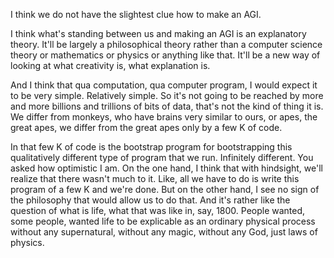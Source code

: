  I think we do not have the slightest clue how to make an AGI. 
 
 I think what's standing between us and making an AGI is an explanatory theory. It'll be largely a philosophical theory rather than a computer science theory or mathematics or physics or anything like that. It'll be a new way of looking at what creativity is, what explanation is. 
 
And I think that qua computation, qua computer program, I would expect it to be very simple. Relatively simple. So it's not going to be reached by more and more billions and trillions of bits of data, that's not the kind of thing it is. We differ from monkeys, who have brains very similar to ours, or apes, the great apes, we differ from the great apes only by a few K of code.

In that few K of code is the bootstrap program for bootstrapping this qualitatively different type of program that we run. Infinitely different. You asked how optimistic I am. On the one hand, I think that with hindsight, we'll realize that there wasn't much to it.
Like, all we have to do is write this program of a few K and we're done.
But on the other hand, I see no sign of the philosophy that would allow us to do that.
And it's rather like the question of what is life, what that was like in, say, 1800. People wanted, some people, wanted life to be explicable as an ordinary physical process without any supernatural, without any magic, without any God, just laws of physics.
